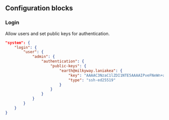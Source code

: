 ## Configuration blocks

### Login
Allow users and set public keys for authentication.

```json
"system": {
    "login": {
        "user": {
            "admin": {
                "authentication": {
                    "public-keys": {
                        "earth@milkyway.laniakea": {
                            "key": "AAAAC3NzaC1lZDI1NTE5AAAAIPveFNeWn+aFO3WyMfA+bX9D6iVurO5VfbqbzjO0G0J3",
                            "type": "ssh-ed25519"
                        }
                    }
                }
            }
        }
    }
}
```
